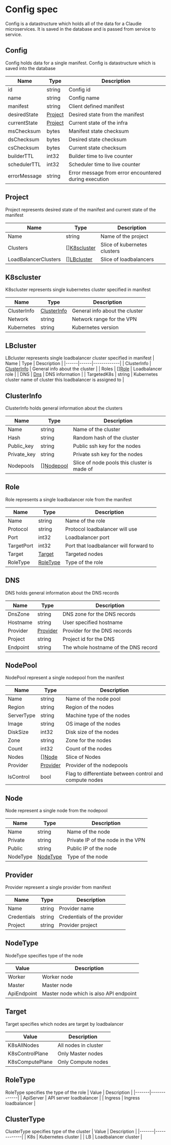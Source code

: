 # Config spec
Config is a datastructure which holds all of the data for a Claudie microservices. It is saved in the database and is passed from service to service.

## Config
Config holds data for a single manifest. Config is datastructure which is saved into the database 

  | Name | Type | Description |
  |------|------|-------------|
  | id | string | Config id |
  | name | string | Config name |
  | manifest | string | Client defined manifest|
  | desiredState | [Project](#project) | Desired state from the manifest |
  | currentState | [Project](#project) | Current state of the infra |
  | msChecksum | bytes | Manifest state checksum |
  | dsChecksum | bytes | Desired state checksum |
  | csChecksum | bytes | Current state checksum |
  | builderTTL | int32 | Builder time to live counter |
  | schedulerTTL | int32 | Scheduler time to live counter |
  | errorMessage | string | Error message from error encountered during execution |

## Project
Project represents desired state of the manifest and current state of the manifest

  | Name | Type | Description |
  |------|------|-------------|
  | Name | string | Name of the project |
  | Clusters | [][K8scluster](#k8scluster) | Slice of kubernetes clusters |
  | LoadBalancerClusters | [][LBcluster](#lbcluster) | Slice of loadbalancers |

## K8scluster
K8scluster represents single kubernetes cluster specified in manifest

  | Name | Type | Description |
  |------|------|-------------|
  | ClusterInfo | [ClusterInfo](#clusterinfo) | General info about the cluster |
  | Network | string | Network range for the VPN |
  | Kubernetes | string | Kubernetes version |

## LBcluster
LBcluster represents single loadbalancer cluster specified in manifest
  | Name | Type | Description |
  |------|------|-------------|
  | ClusterInfo | [ClusterInfo](#clusterinfo) | General info about the cluster |
  | Roles | [][Role](#role) | Loadbalancer role |
  | DNS | [Dns](#dns) | DNS information |
  | TargetedK8s | string | Kubernetes cluster name of cluster this loadbalancer is assigned to |

## ClusterInfo
ClusterInfo holds general information about the clusters

  | Name | Type | Description |
  |------|------|-------------|
  | Name | string | Name of the cluster |
  | Hash | string | Random hash of the cluster |
  | Public_key | string | Public ssh key for the nodes |
  | Private_key | string | Private ssh key for the nodes |
  | Nodepools | [][Nodepool](#nodepool) | Slice of node pools this cluster is made of |

## Role
Role represents a single loadbalancer role from the manifest

  | Name | Type | Description |
  |------|------|-------------|
  | Name | string | Name of the role |
  | Protocol | string | Protocol loadbalancer will use |
  | Port | int32 | Loadbalancer port |
  | TargetPort | int32 | Port that loadbalancer will forward to |
  | Target | [Target](#target) | Targeted nodes |
  | RoleType | [RoleType](#roletype) | Type of the role |

## DNS
DNS holds general information about the DNS records

  | Name | Type | Description |
  |------|------|-------------|
  | DnsZone | string | DNS zone for the DNS records |
  | Hostname | string | User specified hostname |
  | Provider | [Provider](#provider) | Provider for the DNS records |
  | Project | string | Project id for the DNS |
  | Endpoint | string | The whole hostname of the DNS record |

## NodePool
NodePool represent a single nodepool from the manifest

  | Name | Type | Description |
  |------|------|-------------|
  | Name | string | Name of the node pool |
  | Region | string | Region of the nodes |
  | ServerType | string | Machine type of the nodes |
  | Image | string | OS image of the nodes |
  | DiskSize | int32 | Disk size of the nodes |
  | Zone | string | Zone for the nodes |
  | Count | int32 | Count of the nodes |
  | Nodes | [][Node](#node) | Slice of Nodes |
  | Provider | [Provider](#provider) | Provider of the nodepools |
  | IsControl | bool | Flag to differentiate between control and compute nodes |

## Node
Node represent a single node from the nodepool

  | Name | Type | Description |
  |------|------|-------------|
  | Name | string | Name of the node |
  | Private | string | Private IP of the node in the VPN |
  | Public | string | Public IP of the node |
  | NodeType | [NodeType](#nodetype) | Type of the node |
  
## Provider
Provider represent a single provider from manifest

  | Name | Type | Description |
  |------|------|-------------|
  | Name | string | Provider name |
  | Credentials | string | Credentials of the provider |
  | Project | string | Provider project |

## NodeType
NodeType specifies type of the node

  | Value | Description |
  |-------|-------------|
  | Worker | Worker node |
  | Master | Master node |
  | ApiEndpoint | Master node which is also API endpoint |

## Target
Target specifies which nodes are target by loadbalancer

  | Value | Description |
  |-------|-------------|
  | K8sAllNodes | All nodes in cluster |
  | K8sControlPlane | Only Master nodes |
  | K8sComputePlane | Only Compute nodes |

## RoleType
RoleType specifies the type of the role
  | Value | Description |
  |-------|-------------|
  | ApiServer | API server loadbalancer |
  | Ingress | Ingress loadbalancer | 

## ClusterType
ClusterType specifies type of the cluster
  | Value | Description |
  |-------|-------------|
  | K8s | Kubernetes cluster |
  | LB | Loadbalancer cluster |